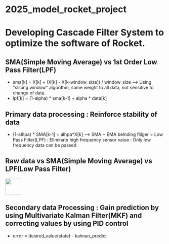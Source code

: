 # 2025_model_rocket_project
# Developing Cascade Filter System to optimize the software of Rocket.

## SMA(Simple Moving Average) vs 1st Order Low Pass Filter(LPF)
- sma[k] = X[k] + (X[k] - X[k-window_size]) / window_size --> Using "slicing window" algorithm, same weight to all data, not sensitive to change of data.
- lpf[k] = (1-alpha) * sma[k-1] + alpha * data[k]

## Primary data processing : Reinforce stability of data
- (1-alhpa) * SMA[k-1] + alhpa*X[k] --> SMA + EMA belnding flilger = Low Pass Filter(LPF) : Eliminate high frequency sensor value : Only low frequency data can be passed

## Raw data vs SMA(Simple Moving Average) vs LPF(Low Pass Filter)
<img src="https://github.com/user-attachments/assets/fa61f706-831c-4ec1-b5fb-0d753f8ea4ff" width="50" />


## Secondary data Processing : Gain prediction by using Multivariate Kalman Filter(MKF) and correcting values by using PID control
- error = desired_value(state) - kalman_predict
